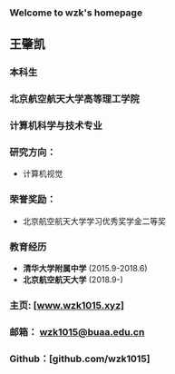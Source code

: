 ### Welcome to wzk's homepage


## **王肇凯**

### 本科生
### 北京航空航天大学高等理工学院
### 计算机科学与技术专业





### 研究方向：
- 计算机视觉

### 荣誉奖励：
- 北京航空航天大学学习优秀奖学金二等奖

### 教育经历
- **清华大学附属中学** (2015.9-2018.6)
- **北京航空航天大学** (2018.9-)

### 主页:  [www.wzk1015.xyz]
### 邮箱： wzk1015@buaa.edu.cn
### Github：[github.com/wzk1015]

